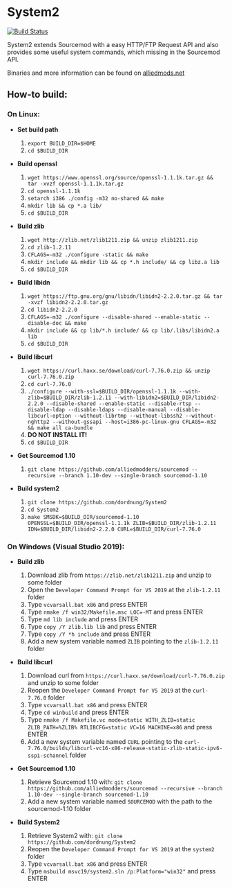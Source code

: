 System2
=======

[![Build Status](https://api.travis-ci.com/dordnung/System2.svg)](https://travis-ci.com/dordnung/System2)

System2 extends Sourcemod with a easy HTTP/FTP Request API and also provides some useful system commands, which missing in the Sourcemod API.

Binaries and more information can be found on [alliedmods.net](https://forums.alliedmods.net/showthread.php?t=146019)

## How-to build: ##

### On Linux: ###
- **Set build path**
  1. `export BUILD_DIR=$HOME`
  2. `cd $BUILD_DIR`

- **Build openssl**
  1. `wget https://www.openssl.org/source/openssl-1.1.1k.tar.gz && tar -xvzf openssl-1.1.1k.tar.gz`
  2. `cd openssl-1.1.1k`
  3. `setarch i386 ./config -m32 no-shared && make`
  4. `mkdir lib && cp *.a lib/`
  5. `cd $BUILD_DIR`

- **Build zlib**
  1. `wget http://zlib.net/zlib1211.zip && unzip zlib1211.zip`
  2. `cd zlib-1.2.11`
  3. `CFLAGS=-m32 ./configure -static && make`
  4. `mkdir include && mkdir lib && cp *.h include/ && cp libz.a lib`
  5. `cd $BUILD_DIR`

- **Build libidn**
  1. `wget https://ftp.gnu.org/gnu/libidn/libidn2-2.2.0.tar.gz && tar -xvzf libidn2-2.2.0.tar.gz`
  2. `cd libidn2-2.2.0`
  3. `CFLAGS=-m32 ./configure --disable-shared --enable-static --disable-doc && make`
  4. `mkdir include && cp lib/*.h include/ && cp lib/.libs/libidn2.a lib`
  5. `cd $BUILD_DIR`

- **Build libcurl**
  1. `wget https://curl.haxx.se/download/curl-7.76.0.zip && unzip curl-7.76.0.zip`
  2. `cd curl-7.76.0`
  3. `./configure --with-ssl=$BUILD_DIR/openssl-1.1.1k --with-zlib=$BUILD_DIR/zlib-1.2.11 --with-libidn2=$BUILD_DIR/libidn2-2.2.0 --disable-shared --enable-static --disable-rtsp --disable-ldap --disable-ldaps --disable-manual --disable-libcurl-option --without-librtmp --without-libssh2 --without-nghttp2 --without-gssapi --host=i386-pc-linux-gnu CFLAGS=-m32 && make all ca-bundle`
  4. **DO NOT INSTALL IT!**
  5. `cd $BUILD_DIR`

- **Get Sourcemod 1.10**
  1. `git clone https://github.com/alliedmodders/sourcemod --recursive --branch 1.10-dev --single-branch sourcemod-1.10`

- **Build system2**
  1. `git clone https://github.com/dordnung/System2`
  2. `cd System2`
  3. `make SMSDK=$BUILD_DIR/sourcemod-1.10 OPENSSL=$BUILD_DIR/openssl-1.1.1k ZLIB=$BUILD_DIR/zlib-1.2.11 IDN=$BUILD_DIR/libidn2-2.2.0 CURL=$BUILD_DIR/curl-7.76.0`

### On Windows (Visual Studio 2019): ###
- **Build zlib**
  1. Download zlib from `https://zlib.net/zlib1211.zip` and unzip to some folder
  2. Open the `Developer Command Prompt for VS 2019` at the `zlib-1.2.11` folder
  3. Type `vcvarsall.bat x86` and press ENTER
  4. Type `nmake /f win32/Makefile.msc LOC=-MT` and press ENTER
  5. Type `md lib include` and press ENTER
  6. Type `copy /Y zlib.lib lib` and press ENTER
  7. Type `copy /Y *h include` and press ENTER
  8. Add a new system variable named `ZLIB` pointing to the `zlib-1.2.11` folder

- **Build libcurl**
  1. Download curl from `https://curl.haxx.se/download/curl-7.76.0.zip` and unzip to some folder
  2. Reopen the `Developer Command Prompt for VS 2019` at the `curl-7.76.0` folder
  3. Type `vcvarsall.bat x86` and press ENTER
  4. Type `cd winbuild` and press ENTER
  5. Type `nmake /f Makefile.vc mode=static WITH_ZLIB=static ZLIB_PATH=%ZLIB% RTLIBCFG=static VC=16 MACHINE=x86` and press ENTER
  6. Add a new system variable named `CURL` pointing to the `curl-7.76.0/builds/libcurl-vc16-x86-release-static-zlib-static-ipv6-sspi-schannel` folder

- **Get Sourcemod 1.10**
  1. Retrieve Sourcemod 1.10 with: `git clone https://github.com/alliedmodders/sourcemod --recursive --branch 1.10-dev --single-branch sourcemod-1.10`
  2. Add a new system variable named `SOURCEMOD` with the path to the sourcemod-1.10 folder

- **Build System2**
  1. Retrieve System2 with: `git clone https://github.com/dordnung/System2`
  2. Reopen the `Developer Command Prompt for VS 2019` at the `system2` folder
  3. Type `vcvarsall.bat x86` and press ENTER
  4. Type `msbuild msvc19/system2.sln /p:Platform="win32"` and press ENTER